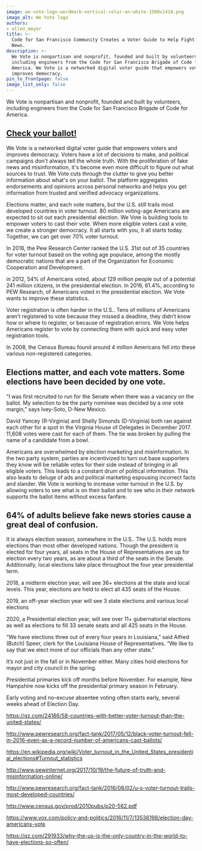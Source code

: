 ```yaml
---
image: we-vote-logo-wordmark-vertical-color-on-white-1500x1410.png
image_alt: We Vote logo
authors:
- allen_meyer
title: >-
  Code for San Francisco Community Creates a Voter Guide to Help Fight Fake
  News.
description: >-
  We Vote is nonpartisan and nonprofit, founded and built by volunteers,
  including engineers from the Code for San Francisco Brigade of Code for
  America. We Vote is a networked digital voter guide that empowers voters and
  improves democracy. 
pin_to_frontpage: false
image_list_only: false
---
```

We Vote is nonpartisan and nonprofit, founded and built by volunteers, including engineers from the Code for San Francisco Brigade of Code for America.

## [Check your ballot!](https://wevote.us/ballot)

We Vote is a networked digital voter guide that empowers voters and improves democracy. Voters have a lot of decisions to make, and political campaigns don't always tell the whole truth. With the proliferation of fake news and misinformation, it's become even more difficult to figure out what sources to trust. We Vote cuts through the clutter to give you better information about what's on your ballot. The platform aggregates endorsements and opinions across personal networks and helps you get information from trusted and verified advocacy organizations. 

Elections matter, and each vote matters, but the U.S. still trails most developed countries in voter turnout. 80 million voting-age Americans are expected to sit out each presidential election. We Vote is building tools to empower voters to cast their vote. When more eligible voters cast a vote, we create a stronger democracy. It all starts with you, it all starts today. Together, we can get over 70% voter turnout. 

In 2016, the Pew Research Center ranked the U.S. 31st out of 35 countries for voter turnout based on the voting age populace, among the mostly democratic nations that are a part of the Organization for Economic Cooperation and Development. 

in 2012, 54% of Americans voted, about 129 million people out of a potential 241 million citizens, in the presidential election. In 2016, 61.4%, according to PEW Research, of Americans voted in the presidential election. We Vote wants to improve these statistics. 

Voter registration is often harder in the U.S.. Tens of millions of Americans aren’t registered to vote because they missed a deadline, they didn’t know how or where to register, or because of registration errors. We Vote helps Americans register to vote by connecting them with quick and easy voter registration tools. 

In 2008, the Census Bureau found around 4 million Americans fell into these various non-registered categories.

## **Elections matter, and each vote matters. Some elections have been decided by one vote.** 

“I was first recruited to run for the Senate when there was a vacancy on the ballot. My selection to be the party nominee was decided by a one vote margin,” says Ivey-Soto, D-New Mexico. 

David Yancey (R-Virginia) and Shelly Simonds (D-Virginia) both ran against each other for a spot in the Virginia House of Delegates in December 2017. 11,608 votes were cast for each of them. The tie was broken by pulling the name of a candidate from a bowl.

Americans are overwhelmed by election marketing and misinformation. In the two party system, parties are incentivized to turn out base supporters they know will be reliable votes for their side instead of bringing in all eligible voters. This leads to a constant drum of political information. This also leads to deluge of ads and political marketing espousing incorrect facts and slander. We Vote is working to increase voter turnout in the U.S. by allowing voters to see what is on their ballot and to see who in their network supports the ballot items without excess fanfare.

## **64% of adults believe fake news stories cause a great deal of confusion.**

It is always election season, somewhere in the U.S.. The U.S. holds more elections than most other developed nations. Though the president is elected for four years, all seats in the House of Representatives are up for election every two years, as are about a third of the seats in the Senate. Additionally, local elections take place throughout the four year presidential term. 

2018, a midterm election year, will see 36+ elections at the state and local levels. This year, elections are held to elect all 435 seats of the House. 

2019, an off-year election year will see 3 state elections and various local elections

2020, a Presidential election year, will see over 11+ gubernatorial elections as well as elections to fill 33 senate seats and all 425 seats in the House. 

“We have elections three out of every four years in Louisiana,” said Alfred (Butch) Speer, clerk for the Louisiana House of Representatives. “We like to say that we elect more of our officials than any other state.”

It’s not just in the fall or in November either. Many cities hold elections for mayor and city council in the spring. 

Presidential primaries kick off months before November. For example, New Hampshire now kicks off the presidential primary season in February. 

Early voting and no-excuse absentee voting often starts early, several weeks ahead of Election Day. 

https://qz.com/24186/58-countries-with-better-voter-turnout-than-the-united-states/

http://www.pewresearch.org/fact-tank/2017/05/12/black-voter-turnout-fell-in-2016-even-as-a-record-number-of-americans-cast-ballots/

https://en.wikipedia.org/wiki/Voter_turnout_in_the_United_States_presidential_elections#Turnout_statistics

http://www.pewinternet.org/2017/10/19/the-future-of-truth-and-misinformation-online/

http://www.pewresearch.org/fact-tank/2016/08/02/u-s-voter-turnout-trails-most-developed-countries/

http://www.census.gov/prod/2010pubs/p20-562.pdf

https://www.vox.com/policy-and-politics/2016/11/7/13536198/election-day-americans-vote

https://qz.com/291933/why-the-us-is-the-only-country-in-the-world-to-have-elections-so-often/
